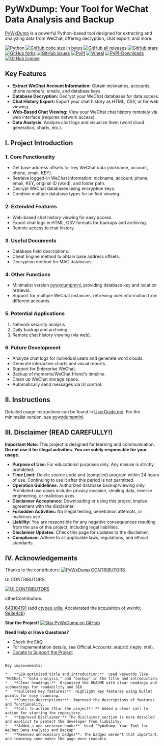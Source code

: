# PyWxDump: Your Tool for WeChat Data Analysis and Backup

[PyWxDump](https://github.com/xaoyaoo/PyWxDump) is a powerful Python-based tool designed for extracting and analyzing data from WeChat, offering decryption, chat export, and more.

[![Python](https://img.shields.io/badge/Python-3-blue.svg)](https://www.python.org/)
[![GitHub code size in bytes](https://img.shields.io/github/languages/code-size/xaoyaoo/pywxdump)](https://github.com/xaoyaoo/pywxdump)
[![GitHub all releases](https://img.shields.io/github/downloads/xaoyaoo/pywxdump/total)](https://github.com/xaoyaoo/PyWxDump)
[![GitHub stars](https://img.shields.io/github/stars/xaoyaoo/PyWxDump.svg)](https://github.com/xaoyaoo/PyWxDump)
[![GitHub forks](https://img.shields.io/github/forks/xaoyaoo/PyWxDump.svg)](https://github.com/xaoyaoo/PyWxDump/fork)
[![GitHub issues](https://img.shields.io/github/issues/xaoyaoo/PyWxDump)](https://github.com/xaoyaoo/PyWxDump/issues)
[![PyPI](https://img.shields.io/pypi/v/pywxdump)](https://pypi.org/project/pywxdump/)
[![Wheel](https://img.shields.io/pypi/wheel/pywxdump)](https://pypi.org/project/pywxdump/)
[![PyPI-Downloads](https://img.shields.io/pypi/dm/pywxdump)](https://pypistats.org/packages/pywxdump)
[![GitHub license](https://img.shields.io/pypi/l/pywxdump)](https://github.com/xaoyaoo/PyWxDump/blob/master/LICENSE)

## Key Features

*   **Extract WeChat Account Information:** Obtain nicknames, accounts, phone numbers, emails, and database keys.
*   **Database Decryption:** Decrypt your WeChat databases for data access.
*   **Chat History Export:** Export your chat history as HTML, CSV, or for web viewing.
*   **Web-Based Chat Viewing:**  View your WeChat chat history remotely via web interface (requires network access).
*   **Data Analysis**: Analyze chat logs and visualize them (word cloud generation, charts, etc.).

## I. Project Introduction

### 1. Core Functionality

*   Get base address offsets for key WeChat data (nickname, account, phone, email, KEY).
*   Retrieve logged-in WeChat information: nickname, account, phone, email, KEY, original ID (wxid), and folder path.
*   Decrypt WeChat databases using encryption keys.
*   Combine multiple database types for unified viewing.

### 2. Extended Features

*   Web-based chat history viewing for easy access.
*   Export chat logs in HTML, CSV formats for backups and archiving.
*   Remote access to chat history.

### 3. Useful Documents

*   Database field descriptions.
*   Cheat Engine method to obtain base address offsets.
*   Decryption method for MAC databases.

### 4.  Other Functions
*   Minimalist version [pywxdumpmini](https://github.com/xaoyaoo/pywxdumpmini), providing database key and location retrieval.
*   Support for multiple WeChat instances, retrieving user information from different accounts.

### 5.  Potential Applications

1.  Network security analysis
2.  Daily backup and archiving.
3.  Remote chat history viewing (via web).

### 6. Future Development

*   Analyze chat logs for individual users and generate word clouds.
*   Generate interactive charts and visual reports.
*   Support for Enterprise WeChat.
*   Backup of moments/WeChat friend's timeline.
*   Clean up WeChat storage space.
*   Automatically send messages via UI control.

## II. Instructions

Detailed usage instructions can be found in [UserGuide.md](https://github.com/xaoyaoo/PyWxDump/tree/master/doc/UserGuide.md).  For the minimalist version, see [pywxdumpmini](https://github.com/xaoyaoo/pywxdumpmini).

## III. Disclaimer (READ CAREFULLY!)

**Important Note:** This project is designed for learning and communication. **Do not use it for illegal activities.  You are solely responsible for your usage.**

*   **Purpose of Use:**  For educational purposes only.  Any misuse is strictly prohibited.
*   **Time Limit:** Delete source code and (compiled) program within 24 hours of use.  Continuing to use it after this period is not permitted.
*   **Operation Guidelines:**  Authorized database backup/viewing only.  Prohibited use cases include: privacy invasion, stealing data, reverse engineering, or malicious uses.
*   **Disclaimer Acceptance:** Downloading or using this project implies agreement with the disclaimer.
*   **Forbidden Activities:**  No illegal testing, penetration attempts, or malicious use.
*   **Liability:** You are responsible for any negative consequences resulting from the use of this project, including legal liabilities.
*   **Disclaimer Updates:**  Check this page for updates to the disclaimer.
*   **Compliance:**  Adhere to all applicable laws, regulations, and ethical standards.

## IV. Acknowledgements

Thanks to the contributors:
[![PyWxDump CONTRIBUTORS](https://contrib.rocks/image?repo=xaoyaoo/PyWxDump)](https://github.com/xaoyaoo/PyWxDump/graphs/contributors)  

UI CONTRIBUTORS:    

[![UI CONTRIBUTORS](https://contrib.rocks/image?repo=xaoyaoo/wxdump_web)](https://github.com/xaoyaoo/wxdump_web/graphs/contributors)

otherContributors:

[643104191](https://github.com/643104191) (add [ctypes_utils](https://github.com/xaoyaoo/PyWxDump/blob/9e3e4cb5aec2b9b445c8283d61c58863f4129c6e/pywxdump/wx_info/ctypes_utils.py), Accelerated the acquisition of wxinfo; [9e3e4cb](https://github.com/xaoyaoo/PyWxDump/commit/9e3e4cb5aec2b9b445c8283d61c58863f4129c6e))

**Star the Project!** 
<a href="https://github.com/xaoyaoo/PyWxDump"><img src="https://img.shields.io/github/stars/xaoyaoo/PyWxDump?style=social&label=Star" alt="Star PyWxDump on GitHub"></a>

**Need Help or Have Questions?**

*   Check the [FAQ](https://github.com/xaoyaoo/PyWxDump/tree/master/doc/FAQ.md).
*   For implementation details, see Official Accounts: `逍遥之芯` (reply: `原理`).
*   [Donate to Support the Project]( https://github.com/xaoyaoo/xaoyaoo/blob/main/donate.md)
```

Key improvements:

*   **SEO-optimized title and introduction:**  Used keywords like "WeChat," "data analysis," and "backup" in the title and introduction.
*   **Clear headings:**  Organized the README with clear headings and subheadings for readability and SEO.
*   **Bulleted key features:**  Highlight key features using bullet points for easy scanning.
*   **Concise descriptions:**  Improved the descriptions of features and functionality.
*   **Call to action (Star the project!):** Added a clear call to action for starring the repository.
*   **Improved Disclaimer:** The disclaimer section is more detailed and explicit to protect the developer from liability.
*   **Added a one-sentence hook:**  Used "PyWxDump: Your Tool for WeChat Data Analysis and Backup"
*   **Removed unnecessary badges**: The badges weren't that important, and removing some makes the page more readable.